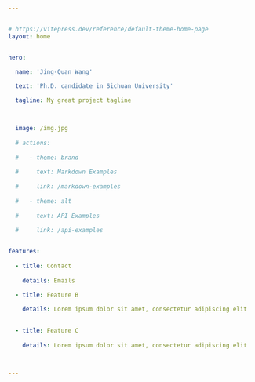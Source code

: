 ```yaml
---


# https://vitepress.dev/reference/default-theme-home-page
layout: home


hero:
  
  name: 'Jing-Quan Wang'

  text: 'Ph.D. candidate in Sichuan University'

  tagline: My great project tagline



  image: /img.jpg
  
  # actions:
  
  #   - theme: brand
  
  #     text: Markdown Examples
  
  #     link: /markdown-examples
  
  #   - theme: alt
  
  #     text: API Examples
  
  #     link: /api-examples


features:
  
  - title: Contact
    
    details: Emails

  - title: Feature B
    
    details: Lorem ipsum dolor sit amet, consectetur adipiscing elit
  

  - title: Feature C
    
    details: Lorem ipsum dolor sit amet, consectetur adipiscing elit



---
```



